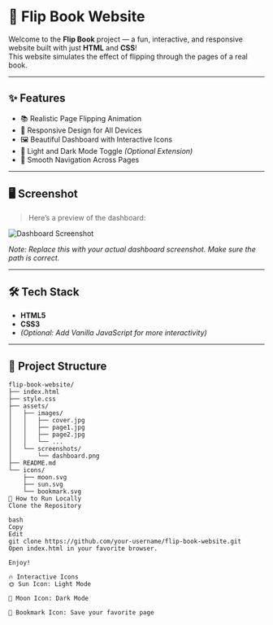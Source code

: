 # 📖 Flip Book Website

Welcome to the **Flip Book** project — a fun, interactive, and responsive website built with just **HTML** and **CSS**!  
This website simulates the effect of flipping through the pages of a real book.

---

## ✨ Features

- 📚 Realistic Page Flipping Animation
- 🎨 Responsive Design for All Devices
- 🖼️ Beautiful Dashboard with Interactive Icons
- 🌙 Light and Dark Mode Toggle *(Optional Extension)*
- 🔗 Smooth Navigation Across Pages

---

## 🖥️ Screenshot

> Here’s a preview of the dashboard:

![Dashboard Screenshot](./assets/screenshots/dashboard.png)

*Note: Replace this with your actual dashboard screenshot. Make sure the path is correct.*

---

## 🛠️ Tech Stack

- **HTML5**
- **CSS3**
- *(Optional: Add Vanilla JavaScript for more interactivity)*

---

## 📁 Project Structure

```plaintext
flip-book-website/
├── index.html
├── style.css
├── assets/
│   ├── images/
│   │   ├── cover.jpg
│   │   ├── page1.jpg
│   │   ├── page2.jpg
│   │   └── ...
│   └── screenshots/
│       └── dashboard.png
├── README.md
└── icons/
    ├── moon.svg
    ├── sun.svg
    └── bookmark.svg
🚀 How to Run Locally
Clone the Repository

bash
Copy
Edit
git clone https://github.com/your-username/flip-book-website.git
Open index.html in your favorite browser.

Enjoy!

🔥 Interactive Icons
🌞 Sun Icon: Light Mode

🌙 Moon Icon: Dark Mode

📑 Bookmark Icon: Save your favorite page
